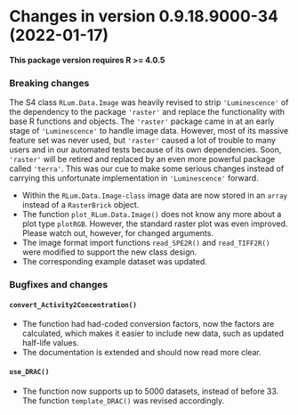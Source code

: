 




<!-- NEWS.md was auto-generated by NEWS.Rmd. Please DO NOT edit by hand!-->

# Changes in version 0.9.18.9000-34 (2022-01-17)

**This package version requires R \>= 4.0.5**

### Breaking changes

The S4 class `RLum.Data.Image` was heavily revised to strip
`'Luminescence'` of the dependency to the package `'raster'` and replace
the functionality with base R functions and objects. The `'raster'`
package came in at an early stage of `'Luminescence'` to handle image
data. However, most of its massive feature set was never used, but
`'raster'` caused a lot of trouble to many users and in our automated
tests because of its own dependencies. Soon, `'raster'` will be retired
and replaced by an even more powerful package called `'terra'`. This was
our cue to make some serious changes instead of carrying this
unfortunate implementation in `'Luminescence'` forward.

-   Within the `RLum.Data.Image-class` image data are now stored in an
    `array` instead of a `RasterBrick` object.
-   The function `plot_RLum.Data.Image()` does not know any more about a
    plot type `plotRGB`. However, the standard raster plot was even
    improved. Please watch out, however, for changed arguments.
-   The image format import functions `read_SPE2R()` and `read_TIFF2R()`
    were modified to support the new class design.
-   The corresponding example dataset was updated.

### Bugfixes and changes

#### `convert_Activity2Concentration()`

-   The function had had-coded conversion factors, now the factors are
    calculated, which makes it easier to include new data, such as
    updated half-life values.
-   The documentation is extended and should now read more clear.

#### `use_DRAC()`

-   The function now supports up to 5000 datasets, instead of before 33.
    The function `template_DRAC()` was revised accordingly.
